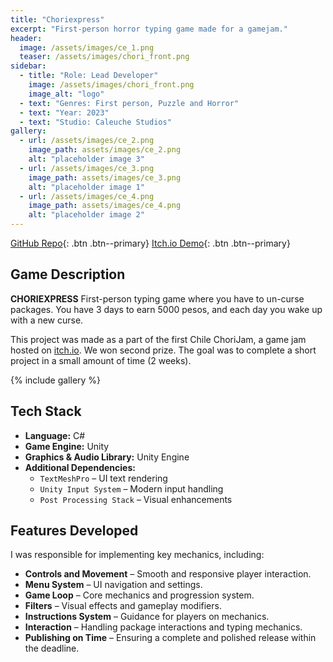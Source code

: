 ```yaml
---
title: "Choriexpress"
excerpt: "First-person horror typing game made for a gamejam."
header:
  image: /assets/images/ce_1.png
  teaser: /assets/images/chori_front.png
sidebar:
  - title: "Role: Lead Developer"
    image: /assets/images/chori_front.png
    image_alt: "logo"
  - text: "Genres: First person, Puzzle and Horror"
  - text: "Year: 2023"
  - text: "Studio: Caleuche Studios"
gallery:
  - url: /assets/images/ce_2.png
    image_path: assets/images/ce_2.png
    alt: "placeholder image 3"
  - url: /assets/images/ce_3.png
    image_path: assets/images/ce_3.png
    alt: "placeholder image 1"
  - url: /assets/images/ce_4.png
    image_path: assets/images/ce_4.png
    alt: "placeholder image 2"
---
```

[GitHub Repo](https://github.com/Nispeter/Choriexpress){: .btn .btn--primary}
[Itch.io Demo](https://nisp.itch.io/choriexpress){: .btn .btn--primary}
## Game Description  
**CHORIEXPRESS**  First-person typing game where you have to un-curse packages. You have 3 days to earn 5000 pesos, and each day you wake up with a new curse.  

This project was made as a part of the first Chile ChoriJam, a game jam hosted on [itch.io](https://itch.io/jam/ccj/rate/2324033). We won second prize. The goal was to complete a short project in a small amount of time (2 weeks).  

{% include gallery %}  

## Tech Stack  
- **Language:** C#  
- **Game Engine:** Unity  
- **Graphics & Audio Library:** Unity Engine  
- **Additional Dependencies:**  
  - `TextMeshPro` – UI text rendering  
  - `Unity Input System` – Modern input handling  
  - `Post Processing Stack` – Visual enhancements  

## Features Developed  
I was responsible for implementing key mechanics, including:  
- **Controls and Movement** – Smooth and responsive player interaction.  
- **Menu System** – UI navigation and settings.  
- **Game Loop** – Core mechanics and progression system.  
- **Filters** – Visual effects and gameplay modifiers.  
- **Instructions System** – Guidance for players on mechanics.  
- **Interaction** – Handling package interactions and typing mechanics.  
- **Publishing on Time** – Ensuring a complete and polished release within the deadline.  

